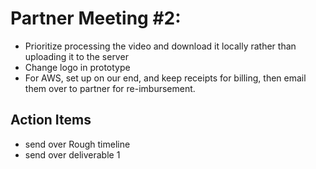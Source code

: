 # Partner Meeting #2:
- Prioritize processing the video and download it locally rather than uploading it to the server
- Change logo in prototype
- For AWS, set up on our end, and keep receipts for billing, then email them over to partner for re-imbursement.

## Action Items
* send over Rough timeline
* send over deliverable 1

